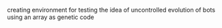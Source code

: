 creating environment for testing the idea of uncontrolled evolution of bots using an array as genetic code
